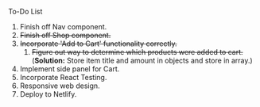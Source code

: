 To-Do List

1. Finish off Nav component.
2. ~~Finish off Shop component.~~
3. ~~Incorporate 'Add to Cart' functionality correctly.~~
   1. ~~Figure out way to determine which products were added to cart.~~ (**Solution:** Store item title and amount in objects and store in array.)
4. Implement side panel for Cart.
5. Incorporate React Testing.
6. Responsive web design.
7. Deploy to Netlify.
